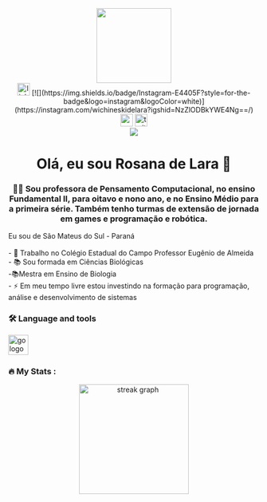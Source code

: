 <div align="center">
  <img height="150" src="https://camo.githubusercontent.com/62da68eb62b1e5f175f7d1f0191dd89a653d7908feb22d37d4a0ab07365d6791/68747470733a2f2f6d656469612e67697068792e636f6d2f6d656469612f4d3967624264396e6244724f5475314d71782f67697068792e676966"  />
</div>
<div align="center">
  <img src="https://img.shields.io/static/v1?message=LinkedIn&logo=linkedin&label=&color=0077B5&logoColor=white&labelColor=&style=for-the-badge" height="25" alt="linkedin logo"  />
  [![](https://img.shields.io/badge/Instagram-E4405F?style=for-the-badge&logo=instagram&logoColor=white)](https://instagram.com/wichineskidelara?igshid=NzZlODBkYWE4Ng==/)
  <img src="https://img.shields.io/static/v1?message=Youtube&logo=youtube&label=&color=FF0000&logoColor=white&labelColor=&style=for-the-badge" height="25" alt="youtube logo" />
  <img src="https://img.shields.io/static/v1?message=Twitter&logo=twitter&label=&color=1DA1F2&logoColor=white&labelColor=&style=for-the-badge" height="25" alt="twitter logo"  />
</div>
<div align="center">
  <img src="![visitors]https://visitor-badge.laobi.icu/badge?page_id=page.id=ProfessoraRo.id" />
</div>
<h1 align="center">Olá, eu sou Rosana de Lara 👋</h1>
<h3 align="center">👩‍💻  Sou professora de Pensamento Computacional, no ensino Fundamental II, para oitavo e nono ano, e no Ensino Médio para a primeira série. Também tenho turmas de extensão de jornada em games e programação e robótica.</h3>

<p align="left">Eu sou de São Mateus do Sul - Paraná<br><br>- 🔭 Trabalho no Colégio Estadual do Campo Professor Eugênio de Almeida<br>- 📚 Sou formada em Ciências Biológicas<br>-📚Mestra em Ensino de Biologia<br>- ⚡ Em meu tempo livre estou investindo na formação para programação, análise e desenvolvimento de sistemas<br></p>

<h3 align="left">🛠 Language and tools</h3>

<div align="left">
  <img src="https://cdn.jsdelivr.net/gh/devicons/devicon/icons/go/go-original-wordmark.svg" height="40" alt="go logo"  />
</div>
<h3 align="left">🔥   My Stats :</h3>
<div align="center">
  <img src="https://streak-stats.demolab.com?user=ProfessoraRo&locale=en&mode=daily&theme=dark&hide_border=false&border_radius=5&order=3" height="220" alt="streak graph"  />
</div>

